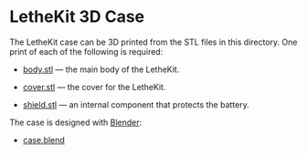 
# LetheKit 3D Case

The LetheKit case can be 3D printed from the STL files in
this directory.  One print of each of the following is required:

* [body.stl](body.stl) — the main body of the LetheKit.

* [cover.stl](cover.stl) — the cover for the LetheKit.

* [shield.stl](shield.stl) — an internal component that protects the battery.

The case is designed with [Blender](https://www.blender.org):

* [case.blend](case.blend)

